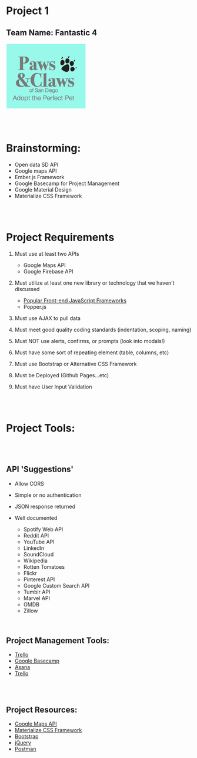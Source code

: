# Project 1
## Team Name: Fantastic 4

![alt text](assets/images/new-logo.png "Paws and Claws")


<br><br>


# Brainstorming:
 
- Open data SD API
- Google maps API
- Ember.js Framework
- Google Basecamp for Project Management
- Google Material Design 
- Materialize CSS Framework




<br><br>

# Project Requirements
1. Must use at least two APIs
   * Google Maps API 
   * Google Firebase API


2. Must utilize at least one new library or technology that we haven't discussed
   * [Popular Front-end JavaScript Frameworks](https://github.com/showcases/front-end-javascript-frameworks)
   * Popper.js 

3. Must use AJAX to pull data

4. Must meet good quality coding standards (indentation, scoping, naming)

5. Must NOT use alerts, confirms, or prompts (look into modals!)

6. Must have some sort of repeating element (table, columns, etc)

7. Must use Bootstrap or Alternative CSS Framework

8. Must be Deployed (Github Pages...etc)

9. Must have User Input Validation



<br><br>





# Project Tools:

<br><br>

## API 'Suggestions'
* Allow CORS
* Simple or no authentication
* JSON response returned
* Well documented

  * Spotify Web API
  * Reddit API
  * YouTube API
  * LinkedIn
  * SoundCloud
  * Wikipedia
  * Rotten Tomatoes
  * Flickr
  * Pinterest API
  * Google Custom Search API
  * Tumblr API
  * Marvel API
  * OMDB
  * Zillow

<br>

## Project Management Tools:

* [Trello](https://trello.com/)
* [Google Basecamp](https://basecamp.com/)
* [Asana](https://asana.com/)
* [Trello](https://freedcamp.com/)

<br><br>

## Project Resources:

* [Google Maps API](https://developers.google.com/maps/)
* [Materialize CSS Framework](http://materializecss.com/)
* [Bootstrap](http://getbootstrap.com/)
* [jQuery](https://jquery.com/)
* [Postman](https://www.getpostman.com/)


